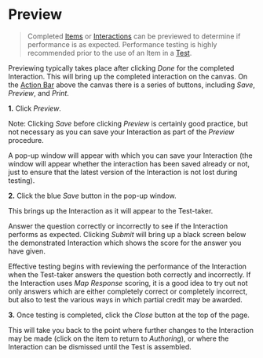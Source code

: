 <!--
created_at: 2016-12-15
authors:         
    - "Catherine Pease"
--> 

# Preview

>Completed [Items](../appendix/glossary.md#item) or [Interactions](../appendix/glossary.md#interaction) can be previewed to determine if performance is as expected. Performance testing is highly recommended prior to the use of an Item in a [Test](../appendix/glossary.md#test).

Previewing typically takes place after clicking *Done* for the completed Interaction. This will bring up the completed interaction on the canvas. On the [Action Bar](../appendix/glossary.md#action-bar) above the canvas there is a series of buttons, including *Save*, *Preview*, and *Print*.

**1.** Click *Preview*.

Note: Clicking *Save* before clicking *Preview* is certainly good practice, but not necessary as you can save your Interaction as part of the *Preview* procedure. 

A pop-up window will appear with which you can save your Interaction (the window will appear whether the interaction has been saved already or not, just to ensure that the latest version of the Interaction is not lost during testing).

**2.** Click the blue *Save* button in the pop-up window.

This brings up the Interaction as it will appear to the Test-taker. 

Answer the question correctly or incorrectly to see if the Interaction performs as expected. Clicking *Submit* will bring up a black screen below the demonstrated Interaction which shows the score for the answer you have given.

Effective testing begins with reviewing the performance of the Interaction when the Test-taker answers the question both correctly and incorrectly. If the Interaction uses *Map Response* scoring, it is a good idea to try out not only answers which are either completely correct or completely incorrect, but also to test the various ways in which partial credit may be awarded.

**3.** Once testing is completed, click the *Close* button at the top of the page.

This will take you back to the point where further changes to the Interaction may be made (click on the item to return to *Authoring*), or where the Interaction can be dismissed until the Test is assembled.
